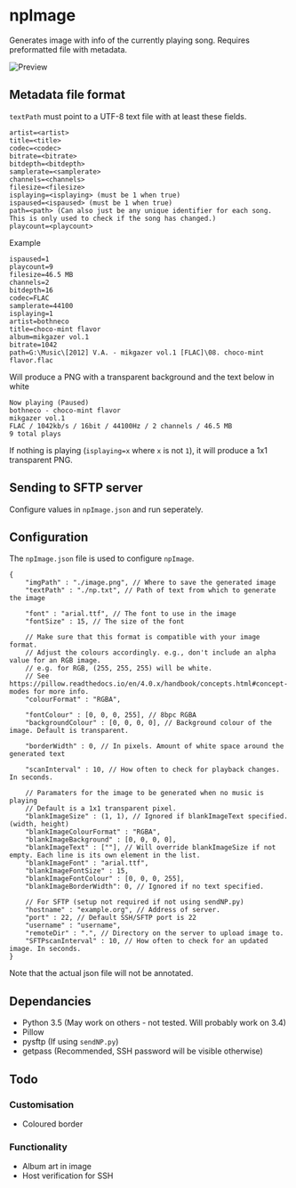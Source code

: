 # npImage
Generates image with info of the currently playing song. Requires preformatted file with metadata.

![Preview](https://u.nya.is/vacgoy.png)

## Metadata file format
`textPath` must point to a UTF-8 text file with at least these fields.
```
artist=<artist>
title=<title>
codec=<codec>
bitrate=<bitrate>
bitdepth=<bitdepth>
samplerate=<samplerate>
channels=<channels>
filesize=<filesize>
isplaying=<isplaying> (must be 1 when true)
ispaused=<ispaused> (must be 1 when true)
path=<path> (Can also just be any unique identifier for each song. This is only used to check if the song has changed.)
playcount=<playcount>
```

Example
```
ispaused=1
playcount=9
filesize=46.5 MB
channels=2
bitdepth=16
codec=FLAC
samplerate=44100
isplaying=1
artist=bothneco
title=choco-mint flavor
album=mikgazer vol.1
bitrate=1042
path=G:\Music\[2012] V.A. - mikgazer vol.1 [FLAC]\08. choco-mint flavor.flac
```

Will produce a PNG with a transparent background and the text below in white
```
Now playing (Paused)
bothneco - choco-mint flavor
mikgazer vol.1
FLAC / 1042kb/s / 16bit / 44100Hz / 2 channels / 46.5 MB
9 total plays
```

If nothing is playing (`isplaying=x` where `x` is not `1`), it will produce a 1x1 transparent PNG.

## Sending to SFTP server
Configure values in `npImage.json` and run seperately.

## Configuration
The `npImage.json` file is used to configure `npImage`.
```
{
    "imgPath" : "./image.png", // Where to save the generated image
    "textPath" : "./np.txt", // Path of text from which to generate the image
    
    "font" : "arial.ttf", // The font to use in the image
    "fontSize" : 15, // The size of the font
    
    // Make sure that this format is compatible with your image format.
    // Adjust the colours accordingly. e.g., don't include an alpha value for an RGB image.
    // e.g. for RGB, (255, 255, 255) will be white.
    // See https://pillow.readthedocs.io/en/4.0.x/handbook/concepts.html#concept-modes for more info.
    "colourFormat" : "RGBA",
    
    "fontColour" : [0, 0, 0, 255], // 8bpc RGBA
    "backgroundColour" : [0, 0, 0, 0], // Background colour of the image. Default is transparent.
    
    "borderWidth" : 0, // In pixels. Amount of white space around the generated text
    
    "scanInterval" : 10, // How often to check for playback changes. In seconds.
    
    // Paramaters for the image to be generated when no music is playing
    // Default is a 1x1 transparent pixel.
    "blankImageSize" : (1, 1), // Ignored if blankImageText specified. (width, height)
    "blankImageColourFormat" : "RGBA",
    "blankImageBackground" : [0, 0, 0, 0],
    "blankImageText" : [""], // Will override blankImageSize if not empty. Each line is its own element in the list.
    "blankImageFont" : "arial.ttf",
    "blankImageFontSize" : 15,
    "blankImageFontColour" : [0, 0, 0, 255],
    "blankImageBorderWidth": 0, // Ignored if no text specified.
    
    // For SFTP (setup not required if not using sendNP.py)
    "hostname" : "example.org", // Address of server.
    "port" : 22, // Default SSH/SFTP port is 22
    "username" : "username",
    "remoteDir" : ".", // Directory on the server to upload image to.
    "SFTPscanInterval" : 10, // How often to check for an updated image. In seconds.
}
```
Note that the actual json file will not be annotated.

## Dependancies
- Python 3.5 (May work on others - not tested. Will probably work on 3.4)
- Pillow
- pysftp (If using `sendNP.py`)
- getpass (Recommended, SSH password will be visible otherwise)

## Todo
### Customisation
- Coloured border

### Functionality
- Album art in image
- Host verification for SSH
